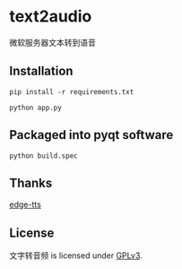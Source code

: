 # text2audio

微软服务器文本转到语音

## Installation

```
pip install -r requirements.txt
```

```
python app.py
```

## Packaged into pyqt software

```
python build.spec
```

## Thanks

[edge-tts](https://github.com/rany2/edge-tts)

## License

文字转音频 is licensed under [GPLv3](./LICENSE).